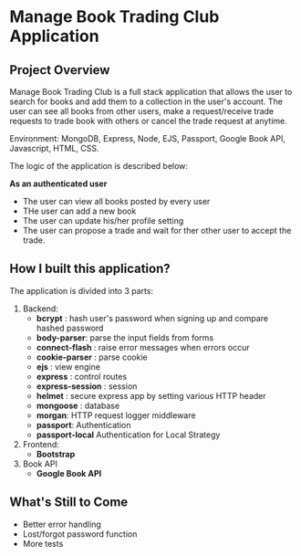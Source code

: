 # Manage Book Trading Club Application

## Project Overview
Manage Book Trading Club is a full stack application that allows the user to search for books and add them to a collection in the user's account. The user can see all books from other users, make a request/receive trade requests to trade book with others or cancel the trade request at anytime. 

Environment: MongoDB, Express, Node, EJS, Passport, Google Book API, Javascript, HTML, CSS.

The logic of the application is described below:

**As an authenticated user**
- The user can view all books posted by every user
- THe user can add a new book
- The user can update his/her profile setting 
- The user can propose a trade and wait for ther other user to accept the trade.


## How I built this application?
The application is divided into 3 parts:
  1. Backend:
      - **bcrypt** : hash user's password when signing up and compare hashed password
      - **body-parser**: parse the input fields from forms
      - **connect-flash** : raise error messages when errors occur
      - **cookie-parser** : parse cookie
      - **ejs** : view engine
      - **express** : control routes
      - **express-session** : session
      - **helmet** : secure express app by setting various HTTP header
      - **mongoose** : database 
      - **morgan**: HTTP request logger middleware
      - **passport**: Authentication
      - **passport-local** Authentication for Local Strategy
  2. Frontend:
      - **Bootstrap**
  3. Book API
      - **Google Book API**

## What's Still to Come
 - Better error handling
 - Lost/forgot password function
 - More tests









 



